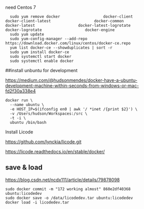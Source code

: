 need Centos 7
```
  sudo yum remove docker                   docker-client                   docker-client-latest                   docker-common                   docker-latest                   docker-latest-logrotate                   docker-logrotate                   docker-engine
  sudo yum update
  sudo yum-config-manager --add-repo https://download.docker.com/linux/centos/docker-ce.repo
  yum list docker-ce --showduplicates | sort -r
  sudo yum install docker-ce
  sudo systemctl start docker
  sudo systemctl enable docker
```
##install unbuntu for development 

https://medium.com/@hudsonmendes/docker-have-a-ubuntu-development-machine-within-seconds-from-windows-or-mac-fd2f30a338e4
```
docker run \
  --name ubuntu \
  -e HOST_IP=$(ifconfig en0 | awk '/ *inet /{print $2}') \
  -v /Users/hudson/Workspaces:/src \
  -t -i \
  ubuntu /bin/bash
```

Install Licode 

https://github.com/lynckia/licode.git

https://licode.readthedocs.io/en/stable/docker/


## save & load
https://blog.csdn.net/ncdx111/article/details/79878098
```
sudo docker commit -m "172 working almost" 860e2df40368  ubuntu:licodedev
sudo docker save -o /data/licodedev.tar ubuntu:licodedev 
docker load -i licodedev.tar
```
